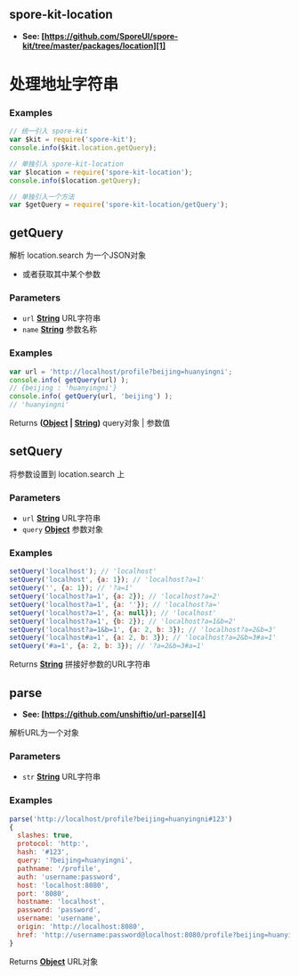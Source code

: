 <!-- Generated by documentation.js. Update this documentation by updating the source code. -->

## spore-kit-location

-   **See: [https://github.com/SporeUI/spore-kit/tree/master/packages/location][1]**

# 处理地址字符串

### Examples

```javascript
// 统一引入 spore-kit
var $kit = require('spore-kit');
console.info($kit.location.getQuery);

// 单独引入 spore-kit-location
var $location = require('spore-kit-location');
console.info($location.getQuery);

// 单独引入一个方法
var $getQuery = require('spore-kit-location/getQuery');
```

## getQuery

解析 location.search 为一个JSON对象

-   或者获取其中某个参数

### Parameters

-   `url` **[String][2]** URL字符串
-   `name` **[String][2]** 参数名称

### Examples

```javascript
var url = 'http://localhost/profile?beijing=huanyingni';
console.info( getQuery(url) );
// {beijing : 'huanyingni'}
console.info( getQuery(url, 'beijing') );
// 'huanyingni'
```

Returns **([Object][3] \| [String][2])** query对象 | 参数值

## setQuery

将参数设置到 location.search 上

### Parameters

-   `url` **[String][2]** URL字符串
-   `query` **[Object][3]** 参数对象

### Examples

```javascript
setQuery('localhost'); // 'localhost'
setQuery('localhost', {a: 1}); // 'localhost?a=1'
setQuery('', {a: 1}); // '?a=1'
setQuery('localhost?a=1', {a: 2}); // 'localhost?a=2'
setQuery('localhost?a=1', {a: ''}); // 'localhost?a='
setQuery('localhost?a=1', {a: null}); // 'localhost'
setQuery('localhost?a=1', {b: 2}); // 'localhost?a=1&b=2'
setQuery('localhost?a=1&b=1', {a: 2, b: 3}); // 'localhost?a=2&b=3'
setQuery('localhost#a=1', {a: 2, b: 3}); // 'localhost?a=2&b=3#a=1'
setQuery('#a=1', {a: 2, b: 3}); // '?a=2&b=3#a=1'
```

Returns **[String][2]** 拼接好参数的URL字符串

## parse

-   **See: [https://github.com/unshiftio/url-parse][4]**

解析URL为一个对象

### Parameters

-   `str` **[String][2]** URL字符串

### Examples

```javascript
parse('http://localhost/profile?beijing=huanyingni#123')
{
  slashes: true,
  protocol: 'http:',
  hash: '#123',
  query: '?beijing=huanyingni',
  pathname: '/profile',
  auth: 'username:password',
  host: 'localhost:8080',
  port: '8080',
  hostname: 'localhost',
  password: 'password',
  username: 'username',
  origin: 'http://localhost:8080',
  href: 'http://username:password@localhost:8080/profile?beijing=huanyingni#123'
}
```

Returns **[Object][3]** URL对象

[1]: https://github.com/SporeUI/spore-kit/tree/master/packages/location

[2]: https://developer.mozilla.org/docs/Web/JavaScript/Reference/Global_Objects/String

[3]: https://developer.mozilla.org/docs/Web/JavaScript/Reference/Global_Objects/Object

[4]: https://github.com/unshiftio/url-parse
